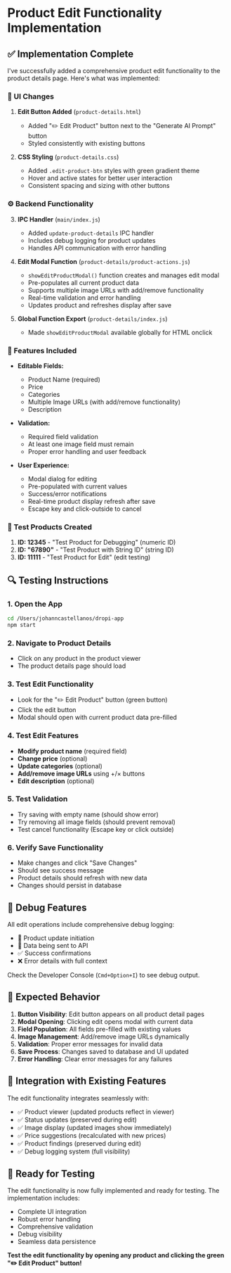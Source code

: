 # Product Edit Functionality Implementation

## ✅ Implementation Complete

I've successfully added a comprehensive product edit functionality to the product details page. Here's what was implemented:

### **🎨 UI Changes**

1. **Edit Button Added** (`product-details.html`)
   - Added "✏️ Edit Product" button next to the "Generate AI Prompt" button
   - Styled consistently with existing buttons

2. **CSS Styling** (`product-details.css`)
   - Added `.edit-product-btn` styles with green gradient theme
   - Hover and active states for better user interaction
   - Consistent spacing and sizing with other buttons

### **⚙️ Backend Functionality**

3. **IPC Handler** (`main/index.js`)
   - Added `update-product-details` IPC handler
   - Includes debug logging for product updates
   - Handles API communication with error handling

4. **Edit Modal Function** (`product-details/product-actions.js`)
   - `showEditProductModal()` function creates and manages edit modal
   - Pre-populates all current product data
   - Supports multiple image URLs with add/remove functionality
   - Real-time validation and error handling
   - Updates product and refreshes display after save

5. **Global Function Export** (`product-details/index.js`)
   - Made `showEditProductModal` available globally for HTML onclick

### **📝 Features Included**

- **Editable Fields:**
  - Product Name (required)
  - Price
  - Categories
  - Multiple Image URLs (with add/remove functionality)
  - Description

- **Validation:**
  - Required field validation
  - At least one image field must remain
  - Proper error handling and user feedback

- **User Experience:**
  - Modal dialog for editing
  - Pre-populated with current values
  - Success/error notifications
  - Real-time product display refresh after save
  - Escape key and click-outside to cancel

### **🧪 Test Products Created**

1. **ID: 12345** - "Test Product for Debugging" (numeric ID)
2. **ID: "67890"** - "Test Product with String ID" (string ID)  
3. **ID: 11111** - "Test Product for Edit" (edit testing)

## **🔍 Testing Instructions**

### 1. Open the App
```bash
cd /Users/johanncastellanos/dropi-app
npm start
```

### 2. Navigate to Product Details
- Click on any product in the product viewer
- The product details page should load

### 3. Test Edit Functionality
- Look for the "✏️ Edit Product" button (green button)
- Click the edit button
- Modal should open with current product data pre-filled

### 4. Test Edit Features
- **Modify product name** (required field)
- **Change price** (optional)
- **Update categories** (optional)
- **Add/remove image URLs** using +/× buttons
- **Edit description** (optional)

### 5. Test Validation
- Try saving with empty name (should show error)
- Try removing all image fields (should prevent removal)
- Test cancel functionality (Escape key or click outside)

### 6. Verify Save Functionality
- Make changes and click "Save Changes"
- Should see success message
- Product details should refresh with new data
- Changes should persist in database

## **🐛 Debug Features**

All edit operations include comprehensive debug logging:
- 📝 Product update initiation
- 💾 Data being sent to API
- ✅ Success confirmations
- ❌ Error details with full context

Check the Developer Console (`Cmd+Option+I`) to see debug output.

## **🎯 Expected Behavior**

1. **Button Visibility**: Edit button appears on all product detail pages
2. **Modal Opening**: Clicking edit opens modal with current data
3. **Field Population**: All fields pre-filled with existing values
4. **Image Management**: Add/remove image URLs dynamically
5. **Validation**: Proper error messages for invalid data
6. **Save Process**: Changes saved to database and UI updated
7. **Error Handling**: Clear error messages for any failures

## **🔄 Integration with Existing Features**

The edit functionality integrates seamlessly with:
- ✅ Product viewer (updated products reflect in viewer)
- ✅ Status updates (preserved during edit)
- ✅ Image display (updated images show immediately)
- ✅ Price suggestions (recalculated with new prices)
- ✅ Product findings (preserved during edit)
- ✅ Debug logging system (full visibility)

## **🚀 Ready for Testing**

The edit functionality is now fully implemented and ready for testing. The implementation includes:
- Complete UI integration
- Robust error handling
- Comprehensive validation
- Debug visibility
- Seamless data persistence

**Test the edit functionality by opening any product and clicking the green "✏️ Edit Product" button!**
